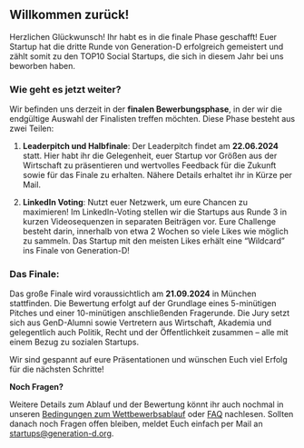 ## Willkommen zurück!

Herzlichen Glückwunsch! Ihr habt es in die finale Phase geschafft! Euer Startup hat die dritte Runde von Generation-D erfolgreich gemeistert und zählt somit zu den TOP10 Social Startups, die sich in diesem Jahr bei uns beworben haben.

### Wie geht es jetzt weiter?

Wir befinden uns derzeit in der **finalen Bewerbungsphase**, in der wir die endgültige Auswahl der Finalisten treffen möchten. Diese Phase besteht aus zwei Teilen:

1. **Leaderpitch und Halbfinale**: Der Leaderpitch findet am **22.06.2024** statt. Hier habt ihr die Gelegenheit, euer Startup vor Größen aus der Wirtschaft zu präsentieren und wertvolles Feedback für die Zukunft sowie für das Finale zu erhalten. Nähere Details erhaltet ihr in Kürze per Mail.

2. **LinkedIn Voting**: Nutzt euer Netzwerk, um eure Chancen zu maximieren! Im LinkedIn-Voting stellen wir die Startups aus Runde 3 in kurzen Videosequenzen in separaten Beiträgen vor. Eure Challenge besteht darin, innerhalb von etwa 2 Wochen so viele Likes wie möglich zu sammeln. Das Startup mit den meisten Likes erhält eine “Wildcard” ins Finale von Generation-D!

### Das Finale:

Das große Finale wird voraussichtlich am **21.09.2024** in München stattfinden. Die Bewertung erfolgt auf der Grundlage eines 5-minütigen Pitches und einer 10-minütigen anschließenden Fragerunde. Die Jury setzt sich aus GenD-Alumni sowie Vertretern aus Wirtschaft, Akademia und gelegentlich auch Politik, Recht und der Öffentlichkeit zusammen – alle mit einem Bezug zu sozialen Startups.

Wir sind gespannt auf eure Präsentationen und wünschen Euch viel Erfolg für die nächsten Schritte!

**Noch Fragen?**

Weitere Details zum Ablauf und der Bewertung könnt ihr auch nochmal in unseren [Bedingungen zum Wettbewerbsablauf](files/Ablauf_des_Bewerbungsprozesses_2024.pdf) oder [FAQ](https://generation-d.org/faq/) nachlesen. Sollten danach noch Fragen offen bleiben, meldet Euch einfach per Mail an [startups@generation-d.org](mailto:startups@generation-d.org).
